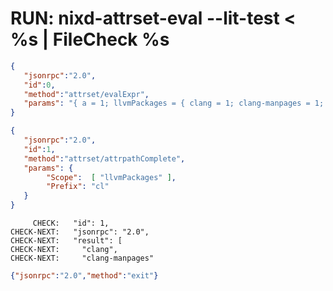 # RUN: nixd-attrset-eval --lit-test < %s | FileCheck %s


```json
{
   "jsonrpc":"2.0",
   "id":0,
   "method":"attrset/evalExpr",
   "params": "{ a = 1; llvmPackages = { clang = 1; clang-manpages = 1; }; }"
}
```


```json
{
   "jsonrpc":"2.0",
   "id":1,
   "method":"attrset/attrpathComplete",
   "params": {
        "Scope":  [ "llvmPackages" ],
        "Prefix": "cl"
   }
}
```

```
     CHECK:   "id": 1,
CHECK-NEXT:   "jsonrpc": "2.0",
CHECK-NEXT:   "result": [
CHECK-NEXT:     "clang",
CHECK-NEXT:     "clang-manpages"
```

```json
{"jsonrpc":"2.0","method":"exit"}
```

